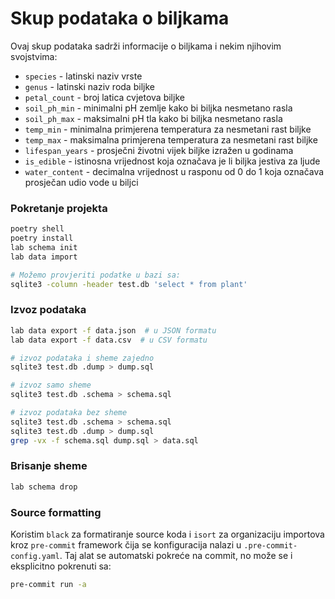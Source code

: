 # Skup podataka o biljkama
Ovaj skup podataka sadrži informacije o biljkama i nekim njihovim svojstvima:
- `species` - latinski naziv vrste
- `genus` - latinski naziv roda biljke
- `petal_count` - broj latica cvjetova biljke
- `soil_ph_min` - minimalni pH zemlje kako bi biljka nesmetano rasla
- `soil_ph_max` - maksimalni pH tla kako bi biljka nesmetano rasla
- `temp_min` - minimalna primjerena temperatura za nesmetani rast biljke
- `temp_max` - maksimalna primjerena temperatura za nesmetani rast biljke
- `lifespan_years` - prosječni životni vijek biljke izražen u godinama
- `is_edible` - istinosna vrijednost koja označava je li biljka jestiva za ljude
- `water_content` - decimalna vrijednost u rasponu od 0 do 1 koja označava prosječan udio vode u biljci

### Pokretanje projekta
```bash
poetry shell
poetry install
lab schema init
lab data import

# Možemo provjeriti podatke u bazi sa:
sqlite3 -column -header test.db 'select * from plant'
```

### Izvoz podataka
```bash
lab data export -f data.json  # u JSON formatu
lab data export -f data.csv  # u CSV formatu

# izvoz podataka i sheme zajedno
sqlite3 test.db .dump > dump.sql

# izvoz samo sheme
sqlite3 test.db .schema > schema.sql

# izvoz podataka bez sheme
sqlite3 test.db .schema > schema.sql
sqlite3 test.db .dump > dump.sql
grep -vx -f schema.sql dump.sql > data.sql
```

### Brisanje sheme
```bash
lab schema drop
```

### Source formatting
Koristim `black` za formatiranje source koda i `isort`
za organizaciju importova kroz `pre-commit` framework
čija se konfiguracija nalazi u `.pre-commit-config.yaml`.
Taj alat se automatski pokreće na commit, no može se i
eksplicitno pokrenuti sa:
```bash
pre-commit run -a
```
